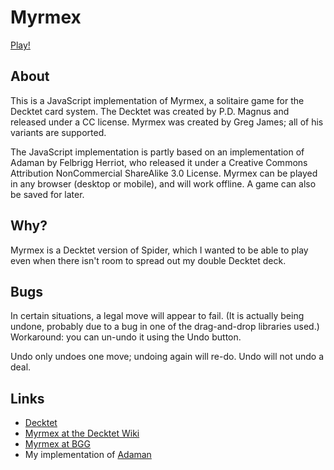 # Myrmex

[Play!](http://mcdemarco.github.io/myrmex/myrmex.html)

## About

This is a JavaScript implementation of Myrmex, a solitaire game for the Decktet card system.  The Decktet was created by P.D. Magnus and released under a CC license.  Myrmex was created by Greg James; all of his variants are supported.

The JavaScript implementation is partly based on an implementation of Adaman by Felbrigg Herriot, who released it under a Creative Commons Attribution NonCommercial ShareAlike 3.0 License.  Myrmex can be played in any browser (desktop or mobile), and will work offline.  A game can also be saved for later.

## Why?

Myrmex is a Decktet version of Spider, which I wanted to be able to play even when there isn't room to spread out my double Decktet deck.

## Bugs

In certain situations, a legal move will appear to fail.  (It is actually being undone, probably due to a bug in one of the drag-and-drop libraries used.)
Workaround:  you can un-undo it using the Undo button.

Undo only undoes one move; undoing again will re-do.  Undo will not undo a deal.

## Links

* [Decktet](http://decktet.com)
* [Myrmex at the Decktet Wiki](http://decktet.wikidot.com/game:myrmex)
* [Myrmex at BGG](https://www.boardgamegeek.com/boardgame/105292/myrmex)
* My implementation of [Adaman](https://mcdemarco.github.io/adaman/)
